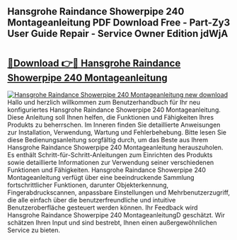 ## Hansgrohe Raindance Showerpipe 240 Montageanleitung PDF Download Free - Part-Zy3 User Guide Repair - Service Owner Edition jdWjA

# <h2><a href="http://df6uwn6.blite.top/?on=Hansgrohe+Raindance+Showerpipe+240+Montageanleitung">🔗Download 👉🔴 Hansgrohe Raindance Showerpipe 240 Montageanleitung</a></h2>

[![Hansgrohe Raindance Showerpipe 240 Montageanleitung new download](https://i.imgur.com/lujVjoI.png)](http://df6uwn6.blite.top/?on=Hansgrohe+Raindance+Showerpipe+240+Montageanleitung)
Hallo und herzlich willkommen zum Benutzerhandbuch für Ihr neu konfiguriertes Hansgrohe Raindance Showerpipe 240 Montageanleitung. Diese Anleitung soll Ihnen helfen, die Funktionen und Fähigkeiten Ihres Produkts zu beherrschen. Im Inneren finden Sie detaillierte Anweisungen zur Installation, Verwendung, Wartung und Fehlerbehebung. Bitte lesen Sie diese Bedienungsanleitung sorgfältig durch, um das Beste aus Ihrem Hansgrohe Raindance Showerpipe 240 Montageanleitung herauszuholen. Es enthält Schritt-für-Schritt-Anleitungen zum Einrichten des Produkts sowie detaillierte Informationen zur Verwendung seiner verschiedenen Funktionen und Fähigkeiten. Hansgrohe Raindance Showerpipe 240 Montageanleitung verfügt über eine beeindruckende Sammlung fortschrittlicher Funktionen, darunter Objekterkennung, Fingerabdruckscannen, anpassbare Einstellungen und Mehrbenutzerzugriff, die alle einfach über die benutzerfreundliche und intuitive Benutzeroberfläche gesteuert werden können. Ihr Feedback wird Hansgrohe Raindance Showerpipe 240 MontageanleitungD geschätzt. Wir schätzen Ihren Input und sind bestrebt, Ihnen einen außergewöhnlichen Service zu bieten.

